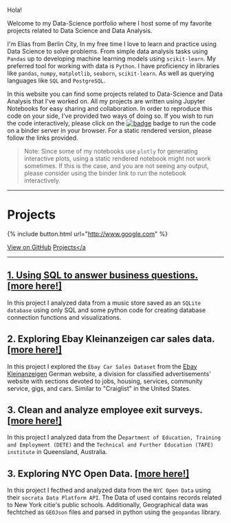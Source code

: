 Hola!

Welcome to my Data-Science portfolio where I host some of my favorite projects related to Data Science and Data Analysis.


I'm Elias from Berlin City, In my free time I love to learn and practice using Data Science to solve problems. From simple data analysis tasks using `Pandas` up to developing machine learning models using `scikit-learn`. My preferred tool for working with data is `Python`. I have proficiency in libraries like `pandas`, `numpy`, `matplotlib`, `seaborn`, `scikit-learn`. As well as querying languages like `SQL` and
`PostgreSQL`. 

In this website you can find some projects related to Data-Science and Data Analysis that I've worked on. All my projects are written using Jupyter Notebooks for easy sharing and collaboration. In order to reproduce this code on your side, I've provided two ways of doing so. If you wish to run the code interactively, please click on the [![badge](https://mybinder.org/badge_logo.svg)]() badge to run the code on a binder server in your browser. For a static rendered version, please follow the links provided.
> Note: Since some of my notebooks use `plotly` for generating interactive plots, using a static rendered notebook might not work sometimes. If this is the case, and you are not seeing any output, please consider using the binder link to run the notebook interactively.

----

# Projects 


{% include button.html url="http://www.google.com" %}

<a href="{{ site.github.repository_url }}" class="btn">View on GitHub</a>
<a href="https://ealvarezj.github.io/DataScience-Portfolio/" class="btn">Projects</a

---
## 1. Using SQL to answer business questions. [[more here!]](/DataScience-Portfolio/Projects/sql_advanced)

In this project I analyzed data from a music store saved as an `SQLite database` using only SQL and some python code for creating database connection functions and visualizations. 

## 2. Exploring Ebay Kleinanzeigen car sales data. [[more here!]](/DataScience-Portfolio/Projects/ebay_kleinanzeigen)

In this project I explored the `Ebay Car Sales Dataset` from the [Ebay Kleinanzeigen](https://www.ebay-kleinanzeigen.de/) German website, a division for classified advertisements' website with sections devoted to jobs, housing, services, community service, gigs, and cars. Similar to "Craiglist" in the United States. 

## 3. Clean and analyze employee exit surveys. [[more here!]](/DataScience-Portfolio/Projects/exit_surveys)

In this project I analyzed data from the D`epartment of Education, Training and Employment (DETE)` and the `Technical and Further Education (TAFE) institute` in Queensland, Australia.

## 3. Exploring NYC Open Data. [[more here!]](/DataScience-Portfolio/Projects/Schools)

In this project I fecthed and analyzed data from the `NYC Open Data` using their `socrata Data Platform API`. The Data of used contains records related to New York citie's public schools. Additionally, Geographical data was fechtched as `GEOJson` files and parsed in python using the `geopandas` library. 
